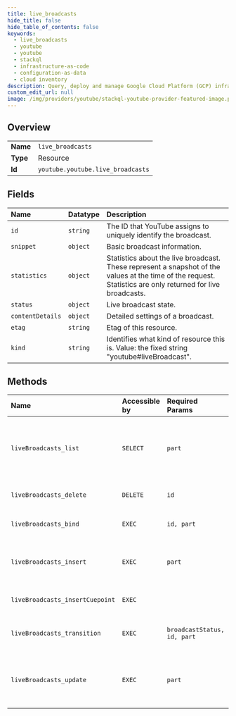 ```yaml
---
title: live_broadcasts
hide_title: false
hide_table_of_contents: false
keywords:
  - live_broadcasts
  - youtube
  - youtube    
  - stackql
  - infrastructure-as-code
  - configuration-as-data
  - cloud inventory
description: Query, deploy and manage Google Cloud Platform (GCP) infrastructure and resources using SQL
custom_edit_url: null
image: /img/providers/youtube/stackql-youtube-provider-featured-image.png
---
```

  
    

## Overview
<table><tbody>
<tr><td><b>Name</b></td><td><code>live_broadcasts</code></td></tr>
<tr><td><b>Type</b></td><td>Resource</td></tr>
<tr><td><b>Id</b></td><td><code>youtube.youtube.live_broadcasts</code></td></tr>
</tbody></table>

## Fields
| Name | Datatype | Description |
|:-----|:---------|:------------|
| `id` | `string` | The ID that YouTube assigns to uniquely identify the broadcast. |
| `snippet` | `object` | Basic broadcast information. |
| `statistics` | `object` | Statistics about the live broadcast. These represent a snapshot of the values at the time of the request. Statistics are only returned for live broadcasts. |
| `status` | `object` | Live broadcast state. |
| `contentDetails` | `object` | Detailed settings of a broadcast. |
| `etag` | `string` | Etag of this resource. |
| `kind` | `string` | Identifies what kind of resource this is. Value: the fixed string "youtube#liveBroadcast". |
## Methods
| Name | Accessible by | Required Params | Description |
|:-----|:--------------|:----------------|:------------|
| `liveBroadcasts_list` | `SELECT` | `part` | Retrieve the list of broadcasts associated with the given channel. |
| `liveBroadcasts_delete` | `DELETE` | `id` | Delete a given broadcast. |
| `liveBroadcasts_bind` | `EXEC` | `id, part` | Bind a broadcast to a stream. |
| `liveBroadcasts_insert` | `EXEC` | `part` | Inserts a new stream for the authenticated user. |
| `liveBroadcasts_insertCuepoint` | `EXEC` |  | Insert cuepoints in a broadcast |
| `liveBroadcasts_transition` | `EXEC` | `broadcastStatus, id, part` | Transition a broadcast to a given status. |
| `liveBroadcasts_update` | `EXEC` | `part` | Updates an existing broadcast for the authenticated user. |
